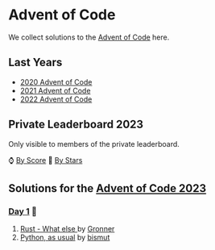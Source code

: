 # Advent of Code

We collect solutions to the [Advent of Code](https://adventofcode.com/) here.

## Last Years

- [2020 Advent of Code](2020.md)
- [2021 Advent of Code](2021.md)
- [2022 Advent of Code](2022.md)

## Private Leaderboard 2023

Only visible to members of the private leaderboard.

⌚ [By Score](https://adventofcode.com/2023/leaderboard/private/view/635843?order=local_score)
🌟 [By Stars](https://adventofcode.com/2023/leaderboard/private/view/635843?order=stars)

## Solutions for the [Advent of Code 2023](https://adventofcode.com/2023)

<!-- TODO: If you are the first update the link and chose a suitable emoji -->
### [Day 1](https://adventofcode.com/2022/day/1) 🍲

<!-- TODO: If you are the first remove this entry it just serves as a template -->
1. [Rust - What else ](https://github.com/Gronner/aoc-2022/blob/main/src/day1/mod.rs) by [Gronner]
2. [Python, as usual](https://github.com/bismuts-werkeleien/AoC_2023/blob/master/day01/day01.py) by [bismut]

[Gronner]: https://github.com/Gronner
[bismut]: https://github.com/bismuts-werkeleien
